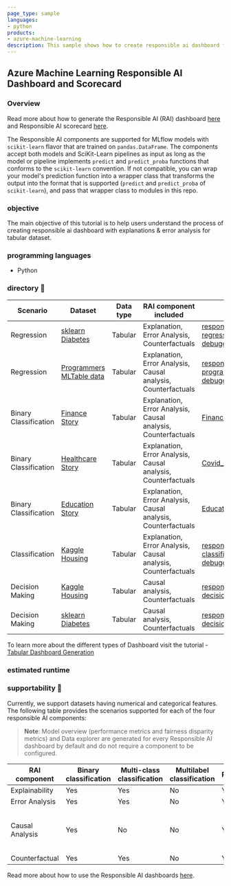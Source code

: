 ```yaml
---
page_type: sample
languages:
- python
products:
- azure-machine-learning
description: This sample shows how to create responsible ai dashboard for tabular datasets.
---
```


## Azure Machine Learning Responsible AI Dashboard and Scorecard 

### Overview

Read more about how to generate the Responsible AI (RAI) dashboard [here](https://learn.microsoft.com/en-us/azure/machine-learning/how-to-responsible-ai-dashboard-sdk-cli?tabs=yaml) and Responsible AI scorecard [here](https://learn.microsoft.com/en-us/azure/machine-learning/how-to-responsible-ai-scorecard).

The Responsible AI components are supported for MLflow models with `scikit-learn` flavor that are trained on `pandas.DataFrame`.
The components accept both models and SciKit-Learn pipelines as input as long as the model or pipeline implements `predict` and `predict_proba` functions that conforms to the `scikit-learn` convention.
If not compatible, you can wrap your model's prediction function into a wrapper class that transforms the output into the format that is supported (`predict` and `predict_proba` of `scikit-learn`), and pass that wrapper class to modules in this repo.

### objective
The main objective of this tutorial is to help users understand the process of creating responsible ai dashboard with explanations & error analysis for tabular dataset.

### programming languages
 - Python

### directory 📖

| Scenario | Dataset | Data type | RAI component included | Link to sample | Documentation |
| --- | --- | --- | --- | --- | --- |
| Regression | [sklearn Diabetes](https://scikit-learn.org/stable/modules/generated/sklearn.datasets.load_diabetes.html) | Tabular | Explanation, Error Analysis, Counterfactuals | [responsibleaidashboard-diabetes-regression-model-debugging.ipynb](./tabular/responsibleaidashboard-diabetes-regression-model-debugging/responsibleaidashboard-diabetes-regression-model-debugging.ipynb) | [Tabular Dashboard Generation](https://learn.microsoft.com/en-us/azure/machine-learning/how-to-responsible-ai-dashboard?view=azureml-api-2) |
| Regression | [Programmers MLTable data](./tabular/responsibleaidashboard-programmer-regression-model-debugging/data-programmer-regression) | Tabular | Explanation, Error Analysis, Causal analysis, Counterfactuals | [responsibleaidashboard-programmer-regression-model-debugging.ipynb](./tabular/responsibleaidashboard-programmer-regression-model-debugging/responsibleaidashboard-programmer-regression-model-debugging.ipynb) | [Tabular Dashboard Generation](https://learn.microsoft.com/en-us/azure/machine-learning/how-to-responsible-ai-dashboard?view=azureml-api-2) |
| Binary Classification | [Finance Story](./tabular/responsibleaidashboard-finance-loan-classification/Fabricated_Loan_data.csv) | Tabular | Explanation, Error Analysis, Causal analysis, Counterfactuals | [Finance_Dashboard.ipynb](./tabular/responsibleaidashboard-finance-loan-classification/responsibleaidashboard-finance-loan-classification.ipynb) | [Documentation](./tabular/responsibleaidashboard-finance-loan-classification/readme.md) |
| Binary Classification | [Healthcare Story](./tabular/responsibleaidashboard-healthcare-covid-classification/data_covid_classification/) | Tabular | Explanation, Error Analysis, Causal analysis, Counterfactuals | [Covid_Healthcare_Dashboard.ipynb](./tabular/responsibleaidashboard-healthcare-covid-classification/responsibleaidashboard-healthcare-covid-classification.ipynb) | [Documentation](./tabular/responsibleaidashboard-healthcare-covid-classification/readme.md) |
| Binary Classification | [Education Story](./tabular/responsibleaidashboard-education-student-attrition-classificaton/Fabricated_Student_Attrition_Data.csv) | Tabular | Explanation, Error Analysis, Causal analysis, Counterfactuals | [Education_Dashboard.ipynb](./tabular/responsibleaidashboard-education-student-attrition-classificaton/responsibleaidashboard-education-student-attrition-classificaton.ipynb) | [Documentation](./tabular/responsibleaidashboard-education-student-attrition-classificaton/readme.md) |
| Classification | [Kaggle Housing](https://www.kaggle.com/alphaepsilon/housing-prices-dataset) | Tabular | Explanation, Error Analysis, Causal analysis, Counterfactuals | [responsibleaidashboard-housing-classification-model-debugging.ipynb](./tabular/responsibleaidashboard-housing-classification-model-debugging/responsibleaidashboard-housing-classification-model-debugging.ipynb) | [Tabular Dashboard Generation](https://learn.microsoft.com/en-us/azure/machine-learning/how-to-responsible-ai-dashboard?view=azureml-api-2) |
| Decision Making | [Kaggle Housing](https://www.kaggle.com/alphaepsilon/housing-prices-dataset) | Tabular | Causal analysis, Counterfactuals | [responsibleaidashboard-housing-decision-making.ipynb](./tabular/responsibleaidashboard-housing-decision-making/responsibleaidashboard-housing-decision-making.ipynb) | [Tabular Dashboard Generation](https://learn.microsoft.com/en-us/azure/machine-learning/how-to-responsible-ai-dashboard?view=azureml-api-2) |
| Decision Making | [sklearn Diabetes](https://scikit-learn.org/stable/modules/generated/sklearn.datasets.load_diabetes.html) | Tabular | Causal analysis, Counterfactuals | [responsibleaidashboard-diabetes-decision-making.ipynb](./tabular/responsibleaidashboard-diabetes-decision-making/responsibleaidashboard-diabetes-decision-making.ipynb) | [Tabular Dashboard Generation](https://learn.microsoft.com/en-us/azure/machine-learning/how-to-responsible-ai-dashboard?view=azureml-api-2) |


To learn more about the different types of Dashboard visit the tutorial - 
 [Tabular Dashboard Generation](https://learn.microsoft.com/en-us/azure/machine-learning/how-to-responsible-ai-dashboard?view=azureml-api-2)

### estimated runtime

### supportability 🧰
Currently, we support datasets having numerical and categorical features. The following table provides the scenarios supported for each of the four responsible AI components:
> **Note**: Model overview (performance metrics and fairness disparity metrics) and Data explorer are generated for every Responsible AI dashboard by default and do not require a component to be configured.

| RAI component | Binary classification | Multi-class classification | Multilabel classification | Regression | Timeseries forecasting | Categorical features | Text features | Image Features | Recommender Systems | Reinforcement Learning |
| --- | --- | --- | --- | --- | --- | --- | --- | --- | --- | -- |
| Explainability | Yes | Yes | No | Yes | No | Yes | Yes | Yes | No | No |
| Error Analysis | Yes | Yes | No | Yes | No | Yes | Yes | Yes | No | No |
| Causal Analysis | Yes | No | No | Yes | No | Yes (max 5 features due to computational cost) | No | No | No | No |
| Counterfactual | Yes | Yes | No | Yes | No | Yes | No | No | No | No |

Read more about how to use the Responsible AI dashboards [here](https://learn.microsoft.com/en-us/azure/machine-learning/how-to-responsible-ai-dashboard). 

